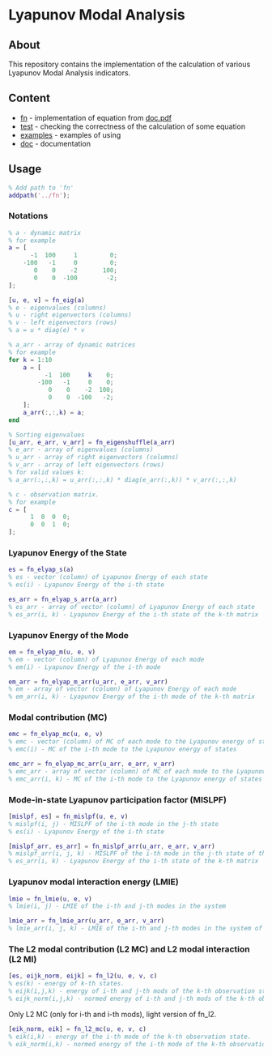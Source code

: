 # Lyapunov Modal Analysis

## About
This repository contains the implementation of the calculation of various Lyapunov Modal Analysis indicators. 

## Content
* [fn](../main/fn) - implementation of equation from [doc.pdf](../main/doc/doc.pdf)
* [test](../main/test) - checking the correctness of the calculation of some equation
* [examples](../main/examples) - examples of using
* [doc](../main/doc) - documentation


## Usage

```matlab
% Add path to 'fn'
addpath('../fn');
```

### Notations

```matlab
% a - dynamic matrix
% for example
a = [
      -1  100     1         0;
    -100   -1     0         0;
       0    0    -2       100;
       0    0  -100        -2;
];
```

```matlab
[u, e, v] = fn_eig(a)
% e - eigenvalues (columns)
% u - right eigenvectors (columns)
% v - left eigenvectors (rows)
% a = u * diag(e) * v
```

```matlab
% a_arr - array of dynamic matrices
% for example
for k = 1:10
    a = [
          -1  100     k    0;
        -100   -1     0    0;
           0    0    -2  100;
           0    0  -100   -2;
    ];
    a_arr(:,:,k) = a;
end
```

```matlab
% Sorting eigenvalues
[u_arr, e_arr, v_arr] = fn_eigenshuffle(a_arr)
% e_arr - array of eigenvalues (columns)
% u_arr - array of right eigenvectors (columns)
% v_arr - array of left eigenvectors (rows)
% for valid values k:
% a_arr(:,:,k) = u_arr(:,:,k) * diag(e_arr(:,k)) * v_arr(:,:,k)
```

```matlab
% c - observation matrix.
% for example
c = [
      1  0  0  0;
      0  0  1  0;
];
```

### Lyapunov Energy of the State

```matlab
es = fn_elyap_s(a)
% es - vector (column) of Lyapunov Energy of each state
% es(i) - Lyapunov Energy of the i-th state
```

```matlab
es_arr = fn_elyap_s_arr(a_arr)
% es_arr - array of vector (column) of Lyapunov Energy of each state
% es_arr(i, k) - Lyapunov Energy of the i-th state of the k-th matrix
```

### Lyapunov Energy of the Mode

```matlab
em = fn_elyap_m(u, e, v)
% em - vector (column) of Lyapunov Energy of each mode
% em(i) - Lyapunov Energy of the i-th mode
```

```matlab
em_arr = fn_elyap_m_arr(u_arr, e_arr, v_arr)
% em - array of vector (column) of Lyapunov Energy of each mode
% em_arr(i, k) - Lyapunov Energy of the i-th mode of the k-th matrix
```

### Modal contribution (MC)

```matlab
emc = fn_elyap_mc(u, e, v)
% emc - vector (column) of MC of each mode to the Lyapunov energy of states
% emc(i) - MC of the i-th mode to the Lyapunov energy of states
```

```matlab
emc_arr = fn_elyap_mc_arr(u_arr, e_arr, v_arr)
% emc_arr - array of vector (column) of MC of each mode to the Lyapunov energy of states
% emc_arr(i, k) - MC of the i-th mode to the Lyapunov energy of states of the k-th matrix
```

### Mode-in-state Lyapunov participation factor (MISLPF)

```matlab
[mislpf, es] = fn_mislpf(u, e, v)
% mislpf(i, j) - MISLPF of the i-th mode in the j-th state
% es(i) - Lyapunov Energy of the i-th state
```

```matlab
[mislpf_arr, es_arr] = fn_mislpf_arr(u_arr, e_arr, v_arr)
% mislpf_arr(i, j, k) - MISLPF of the i-th mode in the j-th state of the k-th matrix
% es_arr(i, k) - Lyapunov Energy of the i-th state of the k-th matrix
```

### Lyapunov modal interaction energy (LMIE)

```matlab
lmie = fn_lmie(u, e, v)
% lmie(i, j) - LMIE of the i-th and j-th modes in the system
```

```matlab
lmie_arr = fn_lmie_arr(u_arr, e_arr, v_arr)
% lmie_arr(i, j, k) - LMIE of the i-th and j-th modes in the system of the k-th matrix
```

### The L2 modal contribution  (L2 MC) and L2 modal interaction (L2 MI)

```matlab
[es, eijk_norm, eijk] = fn_l2(u, e, v, c)
% es(k) - energy of k-th states.
% eijk(i,j,k) - energy of i-th and j-th mods of the k-th observation state.
% eijk_norm(i,j,k) - normed energy of i-th and j-th mods of the k-th observation state.
```

Only L2 MC (only for i-th and i-th mods), light version of fn_l2.
```matlab
[eik_norm, eik] = fn_l2_mc(u, e, v, c)
% eik(i,k) - energy of the i-th mode of the k-th observation state.
% eik_norm(i,k) - normed energy of the i-th mode of the k-th observation state.
```
